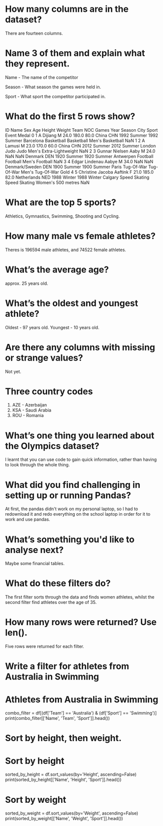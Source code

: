 
# How many columns are in the dataset?

There are fourteen columns.

# Name 3 of them and explain what they represent.

Name - The name of the competitor

Season - What season the games were held in.

Sport - What sport the competitor participated in.

# What do the first 5 rows show?

ID                      Name Sex   Age  Height  Weight            Team  NOC        Games  Year  Season       City          Sport                             Event Medal
0   1                 A Dijiang   M  24.0   180.0    80.0           China  CHN  1992 Summer  1992  Summer  Barcelona     Basketball       Basketball Men's Basketball   NaN
1   2                  A Lamusi   M  23.0   170.0    60.0           China  CHN  2012 Summer  2012  Summer     London           Judo      Judo Men's Extra-Lightweight   NaN
2   3       Gunnar Nielsen Aaby   M  24.0     NaN     NaN         Denmark  DEN  1920 Summer  1920  Summer  Antwerpen       Football           Football Men's Football   NaN
3   4      Edgar Lindenau Aabye   M  34.0     NaN     NaN  Denmark/Sweden  DEN  1900 Summer  1900  Summer      Paris     Tug-Of-War       Tug-Of-War Men's Tug-Of-War  Gold
4   5  Christine Jacoba Aaftink   F  21.0   185.0    82.0     Netherlands  NED  1988 Winter  1988  Winter    Calgary  Speed Skating  Speed Skating Women's 500 metres   NaN


# What are the top 5 sports?
Athletics, Gymnastics, Swimming, Shooting and Cycling.

# How many male vs female athletes?
Theres is 196594 male athletes, and 74522 female athletes.

# What’s the average age?
approx. 25 years old.



# What’s the oldest and youngest athlete?

Oldest - 97 years old.
Youngest - 10 years old.

# Are there any columns with missing or strange values?
Not yet.

# Three country codes
1) AZE - Azerbaijan
2) KSA - Saudi Arabia
3) ROU - Romania



# What’s one thing you learned about the Olympics dataset?
I learnt that you can use code to gain quick information, rather than having to look through the whole thing.

# What did you find challenging in setting up or running Pandas?
At first, the pandas didn't work on my personal laptop, so I had to redownload it and redo everything on the school laptop in order for it to work and use pandas.

# What’s something you'd like to analyse next?
Maybe some financial tables.



# What do these filters do?

The first filter sorts through the data and finds women athletes, whilst the second filter find athletes over the age of 35.

# How many rows were returned? Use len().

Five rows were returned for each filter.

# Write a filter for athletes from Australia in Swimming

# Athletes from Australia in Swimming
combo_filter = df[(df['Team'] == 'Australia') & (df['Sport'] == 'Swimming')]
print(combo_filter[['Name', 'Team', 'Sport']].head())

# Sort by height, then weight.

# Sort by height
sorted_by_height = df.sort_values(by='Height', ascending=False)
print(sorted_by_height[['Name', 'Height', 'Sport']].head())

# Sort by weight
sorted_by_weight = df.sort_values(by='Weight', ascending=False)
print(sorted_by_weight[['Name', 'Weight', 'Sport']].head())
